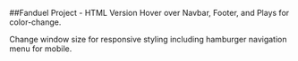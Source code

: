 ##Fanduel Project - HTML Version
Hover over Navbar, Footer, and Plays for color-change.

Change window size for responsive styling including hamburger navigation menu for mobile.
